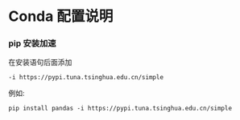 # Conda 配置说明

### pip 安装加速

在安装语句后面添加

```
-i https://pypi.tuna.tsinghua.edu.cn/simple
```

例如:

```
pip install pandas -i https://pypi.tuna.tsinghua.edu.cn/simple
```

